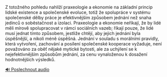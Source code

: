 
Z totožného pohledu nahlíží praxeologie a ekonomie na základní princip lidské existence a společenské evoluce, totiž že spolupráce v systému společenské dělby práce je efektivnějším způsobem jednání než snaha jedinců o soběstačnost a izolaci. Praxeologie a ekonomie neříkají, že by lidé měli mírově spolupracovat v rámci sociálních vazeb; říkají pouze, že lidé musí jednat tímto způsobem, jestliže chtějí, aby jejich jednání byla úspěšnější, a nikoli méně úspěšná. Jednání v souladu s morálními pravidly, která vytvoření, zachování a posílení společenské kooperace vyžaduje, není považováno za oběť nějaké mytické bytosti, ale za uchýlení se k nejefektivnějším způsobům jednání, za cenu vynaloženou k dosažení hodnotnějších výsledků.

[🔊 Poslechnout audio](/data/7-paragraphs/audio/chapter_169/para_008-Z-totonho-pohledu-nahl-praxeologie-a-ekonomie.mp3)
